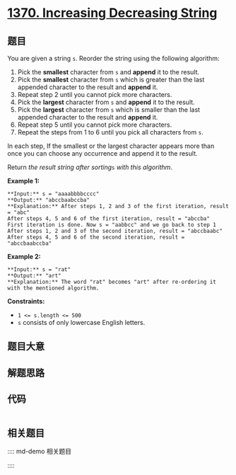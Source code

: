 # [1370. Increasing Decreasing String](https://leetcode.com/problems/increasing-decreasing-string)

## 题目

You are given a string `s`. Reorder the string using the following algorithm:

  1. Pick the **smallest** character from `s` and **append** it to the result.
  2. Pick the **smallest** character from `s` which is greater than the last appended character to the result and **append** it.
  3. Repeat step 2 until you cannot pick more characters.
  4. Pick the **largest** character from `s` and **append** it to the result.
  5. Pick the **largest** character from `s` which is smaller than the last appended character to the result and **append** it.
  6. Repeat step 5 until you cannot pick more characters.
  7. Repeat the steps from 1 to 6 until you pick all characters from `s`.

In each step, If the smallest or the largest character appears more than once
you can choose any occurrence and append it to the result.

Return _the result string after sorting_`s` _with this algorithm_.



**Example 1:**

    
    
    **Input:** s = "aaaabbbbcccc"
    **Output:** "abccbaabccba"
    **Explanation:** After steps 1, 2 and 3 of the first iteration, result = "abc"
    After steps 4, 5 and 6 of the first iteration, result = "abccba"
    First iteration is done. Now s = "aabbcc" and we go back to step 1
    After steps 1, 2 and 3 of the second iteration, result = "abccbaabc"
    After steps 4, 5 and 6 of the second iteration, result = "abccbaabccba"
    

**Example 2:**

    
    
    **Input:** s = "rat"
    **Output:** "art"
    **Explanation:** The word "rat" becomes "art" after re-ordering it with the mentioned algorithm.
    



**Constraints:**

  * `1 <= s.length <= 500`
  * `s` consists of only lowercase English letters.


## 题目大意

## 解题思路

## 代码

```javascript

```

## 相关题目

:::: md-demo 相关题目

::::
